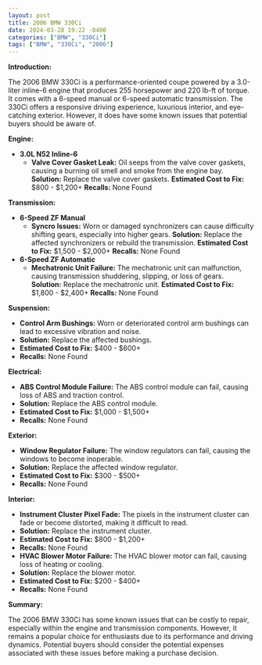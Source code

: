 ```yaml
---
layout: post
title: 2006 BMW 330Ci
date: 2024-03-28 19:22 -0400
categories: ["BMW", "330Ci"]
tags: ["BMW", "330Ci", "2006"]
---
```

**Introduction:**

The 2006 BMW 330Ci is a performance-oriented coupe powered by a 3.0-liter inline-6 engine that produces 255 horsepower and 220 lb-ft of torque. It comes with a 6-speed manual or 6-speed automatic transmission. The 330Ci offers a responsive driving experience, luxurious interior, and eye-catching exterior. However, it does have some known issues that potential buyers should be aware of.

**Engine:**

* **3.0L N52 Inline-6**
    * **Valve Cover Gasket Leak:** Oil seeps from the valve cover gaskets, causing a burning oil smell and smoke from the engine bay.
    **Solution:** Replace the valve cover gaskets.
    **Estimated Cost to Fix:** $800 - $1,200+
    **Recalls:** None Found

**Transmission:**

* **6-Speed ZF Manual**
    * **Syncro Issues:** Worn or damaged synchronizers can cause difficulty shifting gears, especially into higher gears.
    **Solution:** Replace the affected synchronizers or rebuild the transmission.
    **Estimated Cost to Fix:** $1,500 - $2,000+
    **Recalls:** None Found
* **6-Speed ZF Automatic**
    * **Mechatronic Unit Failure:** The mechatronic unit can malfunction, causing transmission shuddering, slipping, or loss of gears.
    **Solution:** Replace the mechatronic unit.
    **Estimated Cost to Fix:** $1,800 - $2,400+
    **Recalls:** None Found

**Suspension:**

* **Control Arm Bushings:** Worn or deteriorated control arm bushings can lead to excessive vibration and noise.
* **Solution:** Replace the affected bushings.
* **Estimated Cost to Fix:** $400 - $600+
* **Recalls:** None Found

**Electrical:**

* **ABS Control Module Failure:** The ABS control module can fail, causing loss of ABS and traction control.
* **Solution:** Replace the ABS control module.
* **Estimated Cost to Fix:** $1,000 - $1,500+
* **Recalls:** None Found

**Exterior:**

* **Window Regulator Failure:** The window regulators can fail, causing the windows to become inoperable.
* **Solution:** Replace the affected window regulator.
* **Estimated Cost to Fix:** $300 - $500+
* **Recalls:** None Found

**Interior:**

* **Instrument Cluster Pixel Fade:** The pixels in the instrument cluster can fade or become distorted, making it difficult to read.
* **Solution:** Replace the instrument cluster.
* **Estimated Cost to Fix:** $800 - $1,200+
* **Recalls:** None Found
* **HVAC Blower Motor Failure:** The HVAC blower motor can fail, causing loss of heating or cooling.
* **Solution:** Replace the blower motor.
* **Estimated Cost to Fix:** $200 - $400+
* **Recalls:** None Found

**Summary:**

The 2006 BMW 330Ci has some known issues that can be costly to repair, especially within the engine and transmission components. However, it remains a popular choice for enthusiasts due to its performance and driving dynamics. Potential buyers should consider the potential expenses associated with these issues before making a purchase decision.
